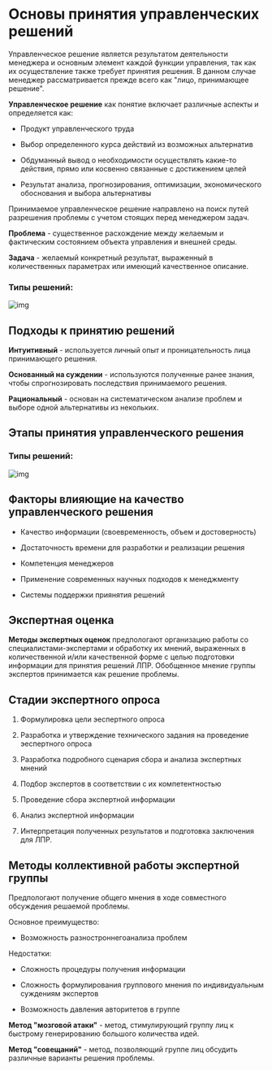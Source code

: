 # Основы принятия управленческих решений

Управленческое решение является результатом деятельности менеджера и основным элемент каждой функции управления, так как их осуществление также требует принятия решения. В данном случае менеджер рассматривается прежде всего как "лицо, принимающее решение".

**Управленческое решение** как понятие включает различные аспекты и определяется как:

- Продукт управленческого труда

- Выбор определенного курса действий из возможных альтернатив

- Обдуманный вывод о необходимости осуществлять какие-то действия, прямо или косвенно связанные с достижением целей

- Результат анализа, прогнозирования, оптимизации, экономического обоснования и выбора альтернативы

Принимаемое управленческое решение направлено на поиск путей разрешения проблемы с учетом стоящих перед менеджером задач.

**Проблема** - существенное расхождение между желаемым и фактическим состоянием объекта управления и внешней среды.

**Задача** - желаемый конкретный результат, выраженный в количественных параметрах или имеющий качественное описание.

### Типы решений:
![img](https://sun9-61.userapi.com/impg/oyc5QIcZvRqmcwHKm6_xYIsVF--IeuVGo7LnRQ/mGcx1E1Ayjs.jpg?size=382x364&quality=96&sign=728f91f2cef15a985239eaa9010307c5&type=album)

## Подходы к принятию решений

**Интуитивный** - используется личный опыт и проницательность лица принимающего решения.

**Основанный на суждении** - используются полученные ранее знания, чтобы спрогнозировать последствия принимаемого решения.

**Рациональный** - основан на систематическом анализе проблем и выборе одной альтернативы из некольких.

## Этапы принятия управленческого решения

### Типы решений:
![img](https://sun9-74.userapi.com/impg/vffJ7jJ2l_6KeumZNdVKaX3fUjUXzyJMEKrT8g/Ih1tEwtwOFE.jpg?size=623x214&quality=96&sign=8240f59f14a93cd06e003cebfd84bfd2&type=album)

## Факторы влияющие на качество управленческого решения

- Качество информации (своевременность, объем и достоверность)

- Достаточность времени для разработки и реализации решения

- Компетенция менеджеров

- Применение современных научных подходов к менеджменту

- Системы поддержки приянятия решений

## Экспертная оценка

**Методы экспертных оценок** предпологают организацию работы со специалистами-экспертами и обработку их мнений, выраженных в количественной и/или качественной форме с целью подготовки информации для принятия решений ЛПР. Обобщенное мнение группы экспертов принимается как решение проблемы.

## Стадии экспертного опроса

1. Формулировка цели эеспертного опроса

2. Разработка и утверждение технического задания на проведение эеспертного опроса

3. Разработка подробного сценария сбора и анализа экспертных мнений

4. Подбор экспертов в соответствии с их компетентностью

5. Проведение сбора экспертной информации

6. Анализ экспертной информации

7. Интерпретация полученных результатов и подготовка заключения для ЛПР.

## Методы коллективной работы экспертной группы

Предпологают получение общего мнения в ходе совместного обсуждения решаемой проблемы.

Основное преимущество:

- Возможность разностроннегоанализа проблем

Недостатки:

- Сложность процедуры получения информации

- Сложность формулирования группового мнения по индивидуальным суждениям экспертов

- Возможность давления авторитетов в группе

**Метод "мозговой атаки"** - метод, стимулирующий группу лиц к быстрому генерированию большого количества идей.

**Метод "совещаний"** - метод, позволяющий группе лиц обсудить различные варианты решения проблемы.